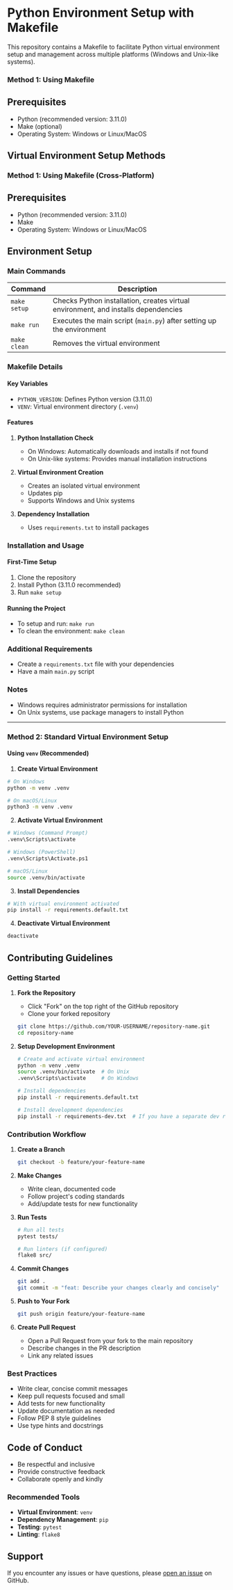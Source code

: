 # Python Environment Setup with Makefile

This repository contains a Makefile to facilitate Python virtual environment setup and management across multiple platforms (Windows and Unix-like systems).

### Method 1: Using Makefile

## Prerequisites

- Python (recommended version: 3.11.0)
- Make (optional)
- Operating System: Windows or Linux/MacOS

## Virtual Environment Setup Methods

### Method 1: Using Makefile (Cross-Platform)

## Prerequisites

- Python (recommended version: 3.11.0)
- Make
- Operating System: Windows or Linux/MacOS

## Environment Setup

### Main Commands

| Command | Description |
|---------|-----------|
| `make setup` | Checks Python installation, creates virtual environment, and installs dependencies |
| `make run` | Executes the main script (`main.py`) after setting up the environment |
| `make clean` | Removes the virtual environment |

### Makefile Details

#### Key Variables
- `PYTHON_VERSION`: Defines Python version (3.11.0)
- `VENV`: Virtual environment directory (`.venv`)

#### Features

1. **Python Installation Check**
   - On Windows: Automatically downloads and installs if not found
   - On Unix-like systems: Provides manual installation instructions

2. **Virtual Environment Creation**
   - Creates an isolated virtual environment
   - Updates pip
   - Supports Windows and Unix systems

3. **Dependency Installation**
   - Uses `requirements.txt` to install packages

### Installation and Usage

#### First-Time Setup

1. Clone the repository
2. Install Python (3.11.0 recommended)
3. Run `make setup`

#### Running the Project

- To setup and run: `make run`
- To clean the environment: `make clean`

### Additional Requirements

- Create a `requirements.txt` file with your dependencies
- Have a main `main.py` script

### Notes

- Windows requires administrator permissions for installation
- On Unix systems, use package managers to install Python

---

### Method 2: Standard Virtual Environment Setup

#### Using `venv` (Recommended)

1. **Create Virtual Environment**
```bash
# On Windows
python -m venv .venv

# On macOS/Linux
python3 -m venv .venv
```

2. **Activate Virtual Environment**
```bash
# Windows (Command Prompt)
.venv\Scripts\activate

# Windows (PowerShell)
.venv\Scripts\Activate.ps1

# macOS/Linux
source .venv/bin/activate
```

3. **Install Dependencies**
```bash
# With virtual environment activated
pip install -r requirements.default.txt
```

4. **Deactivate Virtual Environment**
```bash
deactivate
```

## Contributing Guidelines

### Getting Started

1. **Fork the Repository**
   - Click "Fork" on the top right of the GitHub repository
   - Clone your forked repository
   ```bash
   git clone https://github.com/YOUR-USERNAME/repository-name.git
   cd repository-name
   ```

2. **Setup Development Environment**
   ```bash
   # Create and activate virtual environment
   python -m venv .venv
   source .venv/bin/activate  # On Unix
   .venv\Scripts\activate     # On Windows

   # Install dependencies
   pip install -r requirements.default.txt
   
   # Install development dependencies
   pip install -r requirements-dev.txt  # If you have a separate dev requirements file
   ```

### Contribution Workflow

1. **Create a Branch**
   ```bash
   git checkout -b feature/your-feature-name
   ```

2. **Make Changes**
   - Write clean, documented code
   - Follow project's coding standards
   - Add/update tests for new functionality

3. **Run Tests**
   ```bash
   # Run all tests
   pytest tests/

   # Run linters (if configured)
   flake8 src/
   ```

4. **Commit Changes**
   ```bash
   git add .
   git commit -m "feat: Describe your changes clearly and concisely"
   ```

5. **Push to Your Fork**
   ```bash
   git push origin feature/your-feature-name
   ```

6. **Create Pull Request**
   - Open a Pull Request from your fork to the main repository
   - Describe changes in the PR description
   - Link any related issues

### Best Practices

- Write clear, concise commit messages
- Keep pull requests focused and small
- Add tests for new functionality
- Update documentation as needed
- Follow PEP 8 style guidelines
- Use type hints and docstrings

## Code of Conduct

- Be respectful and inclusive
- Provide constructive feedback
- Collaborate openly and kindly

### Recommended Tools

- **Virtual Environment**: `venv`
- **Dependency Management**: `pip`
- **Testing**: `pytest`
- **Linting**: `flake8`

## Support

If you encounter any issues or have questions, please [open an issue](link-to-issues) on GitHub.